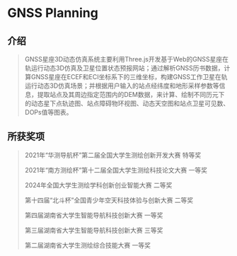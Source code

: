 # GNSS Planning
## 介绍
>GNSS星座3D动态仿真系统主要利用Three.js开发基于Web的GNSS星座在轨运行动态3D仿真及卫星位置状态预报网站；通过解析GNSS历书数据，计算GNSS星座在ECEF和ECI坐标系下的三维坐标，构建GNSS工作卫星在轨运行动态3D仿真场景；并根据用户输入的站点经纬度和地形采样参数等信息，提取站点及其周边指定范围内的DEM数据，来计算、绘制不同历元下的动态星下点轨迹图、站点障碍物环视图、动态天空图和站点卫星可见数、DOPs值等图表。

## 所获奖项
>2021年“华测导航杯”第二届全国大学生测绘创新开发大赛 特等奖
>
>2021年“南方测绘杯”第十二届全国大学生测绘科技论文大赛 一等奖
>
>2024年全国大学生测绘学科创新创业智能大赛 二等奖
>
>第十四届“北斗杯”全国青少年空天科技体验与创新大赛 二等奖
>
>第四届湖南省大学生智能导航科技创新大赛 一等奖
>
>第三届湖南省大学生智能导航科技创新大赛 三等奖
>
>第二届湖南省大学生测绘综合技能大赛 一等奖
